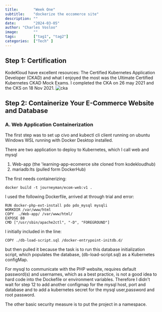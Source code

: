 ```yaml
---
title:       "Week One"
subtitle:    "dockerize the eccomerce site"
description: ""
date:        "2024-03-05"
author: "Charles Vosloo"
image:       ""
tags:        ["tag1", "tag2"]
categories:  ["Tech" ]
---
```

## Step 1: Certification
KodeKloud have excellent resources: The Certified Kubernetes Application Developer (CKAD) and what I enjoyed the most was the Ultimate Certified Kubernetes CKAD Mock Exams. I completed the CKA on 26 may 2021 and the CKS on 18 Nov 2021.
![cka](https://journeyman33.github.io/k8s-resume-blog/img/certificates.png)  


<!--[![cka](/img/certificates.png)](/img/clr-vosloo-certified-kubernetes-administrator-cka-certificate.pdf) -->


## Step 2: Containerize Your E-Commerce Website and Database
### A. Web Application Containerization

The first step was to set up civo and kubectl cli client running on ubuntu Windows WSL running with Docker Desktop installed.

There are two application to deploy to Kubernetes, which I call web and mysql  

1. Web-app (the 'learning-app-ecomerce  site cloned from kodekloudhub)  
2. mariadb:lts (pulled form DockerHub)   

The first needs containerizing: 

```docker build -t journeyman/ecom-web:v1 .```

I used the following Dockerfile, arrived at through trial and error:  

```FROM php:7.4-apache  
RUN docker-php-ext-install pdo pdo_mysql mysqli
WORKDIR /var/www/html
COPY  ./Web-app/ /var/www/html/
EXPOSE 80
CMD ["/usr/sbin/apache2ctl", "-D", "FOREGROUND"]
```

I initially included in the line:  

```COPY ./db-load-script.sql /docker-entrypoint-initdb.d/```  

but then pulled it because the task is to run this database initialization script, which populates the database, (db-load-script.sql) as a Kubernetes configMap.    

For mysql to communicate with the PHP website, requires default password(s) and usernames, which as a best practice, is not a good idea to hard code into the Dockefile or environment variables. Therefore I didn't wait for step 12 to add another configmap for the mysql host, port and database and to add a kubernetes secret for the mysql user,password and root password.   

The other basic security measure is to put the project in a namespace.

